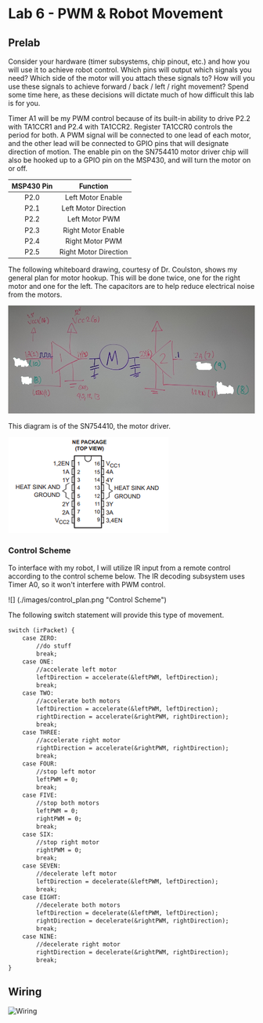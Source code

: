 Lab 6 - PWM & Robot Movement
===

Prelab
---

Consider your hardware (timer subsystems, chip pinout, etc.) and how you will use it to achieve robot control. Which pins will output which signals you need? Which side of the motor will you attach these signals to? How will you use these signals to achieve forward / back / left / right movement? Spend some time here, as these decisions will dictate much of how difficult this lab is for you.

Timer A1 will be my PWM control because of its built-in ability to drive P2.2 with TA1CCR1 and P2.4 with TA1CCR2. Register TA1CCR0 controls the period for both. A PWM signal will be connected to one lead of each motor, and the other lead will be connected to GPIO pins that will designate direction of motion. The enable pin on the SN754410 motor driver chip will also be hooked up to a GPIO pin on the MSP430, and will turn the motor on or off.

| MSP430 Pin |        Function       |
|:----------:|:---------------------:|
|    P2.0    |   Left Motor Enable   |
|    P2.1    |  Left Motor Direction |
|    P2.2    |     Left Motor PWM    |
|    P2.3    |   Right Motor Enable  |
|    P2.4    |    Right Motor PWM    |
|    P2.5    | Right Motor Direction |

The following whiteboard drawing, courtesy of Dr. Coulston, shows my general plan for motor hookup. This will be done twice, one for the right motor and one for the left. The capacitors are to help reduce electrical noise from the motors.

![](./images/motor_driver_plan.png "Motor Driver Plan")

This diagram is of the SN754410, the motor driver.

![](./images/motor_driver_pin_diagram.png "Motor Driver Schematic")

### Control Scheme

To interface with my robot, I will utilize IR input from a remote control according to the control scheme below. The IR decoding subsystem uses Timer A0, so it won't interfere with PWM control.

![] (./images/control_plan.png "Control Scheme")

The following switch statement will provide this type of movement.
```
switch (irPacket) {
	case ZERO:
		//do stuff
		break;
	case ONE:
		//accelerate left motor
		leftDirection = accelerate(&leftPWM, leftDirection);
		break;
	case TWO:
		//accelerate both motors
		leftDirection = accelerate(&leftPWM, leftDirection);
		rightDirection = accelerate(&rightPWM, rightDirection);
		break;
	case THREE:
		//accelerate right motor
		rightDirection = accelerate(&rightPWM, rightDirection);
		break;
	case FOUR:
		//stop left motor
		leftPWM = 0;
		break;
	case FIVE:
		//stop both motors
		leftPWM = 0;
		rightPWM = 0;
		break;
	case SIX:
		//stop right motor
		rightPWM = 0;
		break;
	case SEVEN:
		//decelerate left motor
		leftDirection = decelerate(&leftPWM, leftDirection);
		break;
	case EIGHT:
		//decelerate both motors
		leftDirection = decelerate(&leftPWM, leftDirection);
		rightDirection = decelerate(&rightPWM, rightDirection);
		break;
	case NINE:
		//decelerate right motor
		rightDirection = decelerate(&rightPWM, rightDirection);
		break;
}
```

Wiring
---

![](./images/wiring2.jpg "Wiring")
